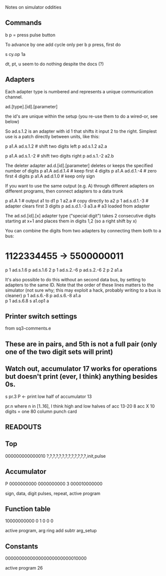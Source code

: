 Notes on simulator oddities


Commands
--------

 b p = press pulse button

To advance by one add cycle only per b p press, first do

 s cy.op 1a

dt, pt, u seem to do nothing despite the docs (?)


Adapters
--------
Each adapter type is numbered and represents a unique communication channel.

ad.[type].[id].[parameter]

the id's are unique within the setup (you re-use them to do a wired-or, see below)

So ad.s.1.2 is an adapter with id 1 that shifts it input 2 to the right. 
Simplest use is a patch directly between units, like this:

p a1.A ad.s.1.2     # shift two digits left
p ad.s.1.2 a2.a 

p a1.A ad.s.1.-2    # shift two digits right
p ad.s.1.-2 a2.b 


The deleter adapter ad.d.[id].[parameter] deletes or keeps the specified number of digits
p a1.A ad.d.1.4     # keep first 4 digits
p a1.A ad.d.1.-4    # zero first 4 digits
p a1.A ad.d.1.0     # keep only sign

If you want to use the same output (e.g. A) through different adapters on
different programs, then connect adapters to a data trunk

p a1.A 1            # output a1 to d1
p 1 a2.a            # copy directly to a2
p 1 ad.s.d.1.-3     # adapter clears first 3 digits 
p ad.s.d.1.-3 a3.a  # a3 loaded from adapter

The ad.sd.[id].[x] adapter type ("special digit") takes 2 consecutive digits
starting at x+1 and places them in digits 1,2 (so a right shift by x)

You can combine the digits from two adapters by connecting them both to a bus:

# 1122334455 -> 5500000011
p 1 ad.s.1.6 
p ad.s.1.6 2
p 1 ad.s.2.-6 
p ad.s.2.-6 2
p 2 a1.a 

It's also possible to do this without an second data bus, by setting to adapters to the
same ID. Note that the order of these lines matters to the simulator 
(not sure why; this may exploit a hack, probably writing to a bus is cleaner)
p 1 ad.s.6.-8
p ad.s.6.-8 a1.a  
p 1 ad.s.6.8
s a1.op1 a


Printer switch settings
-----------------------

from sq3-comments.e
## These are in pairs, and 5th is not a full pair (only one of the two digit sets will print)
## Watch out, accumulator 17 works for operations but doesn't print (ever, I think) anything besides 0s.
s pr.3 P  <- print low half of accumulator 13

pr.n where n in [1..16], I think high and low halves of acc 13-20
8 acc X 10 digits = one 80 column punch card

READOUTS
--------

Top
---
000000000000010
?,?,?,?,?,?,?,?,?,?,?,?,?,init,pulse           


Accumulator
-----------

P 0000000000 0000000000 3 000010000000

sign, data, digit pulses, repeat, active program


Function table
--------------

10000000000 0 1 0 0 0

active program, arg ring add subtr arg_setup 


Constants
---------

000000000000000000000000010000

active program 26